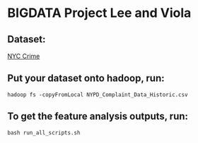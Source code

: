 # BIGDATA Project Lee and Viola

## Dataset: 
[NYC Crime](https://data.cityofnewyork.us/Public-Safety/NYPD-Complaint-Data-Historic/qgea-i56i)

## Put your dataset onto hadoop, run:  

 ```
 hadoop fs -copyFromLocal NYPD_Complaint_Data_Historic.csv
 ```

## To get the feature analysis outputs, run:  

 ```
 bash run_all_scripts.sh
 ```
